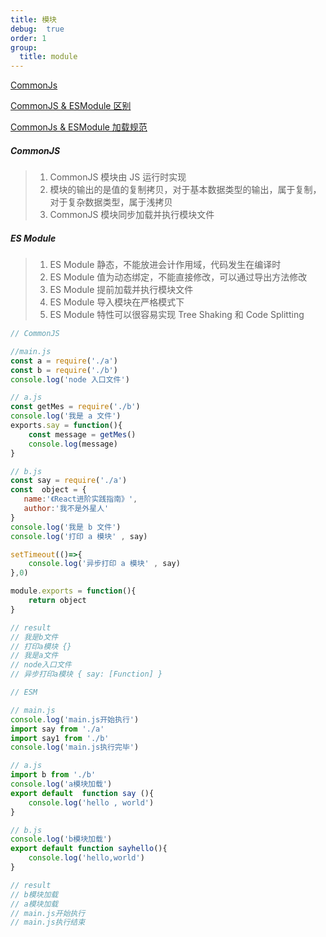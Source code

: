 ```yaml
---
title: 模块
debug:  true
order: 1
group:
  title: module
---
```


[CommonJs](https://juejin.cn/post/6892786383249735687)

[CommonJS & ESModule 区别](https://juejin.cn/post/6994224541312483336)

[CommonJs & ESModule 加载规范](https://zhuanlan.zhihu.com/p/346405395)

##### CommonJS

> 1. CommonJS 模块由 JS 运行时实现
> 2. 模块的输出的是值的复制拷贝，对于基本数据类型的输出，属于复制，对于复杂数据类型，属于浅拷贝
> 3. CommonJS 模块同步加载并执行模块文件

##### ES Module

> 1.  ES Module 静态，不能放进会计作用域，代码发生在编译时
> 2.  ES Module 值为动态绑定，不能直接修改，可以通过导出方法修改
> 3.  ES Module 提前加载并执行模块文件
> 4.  ES Module 导入模块在严格模式下
> 5.  ES Module 特性可以很容易实现 Tree Shaking 和 Code Splitting
```js
// CommonJS

//main.js
const a = require('./a')
const b = require('./b')
console.log('node 入口文件')

// a.js
const getMes = require('./b')
console.log('我是 a 文件')
exports.say = function(){
    const message = getMes()
    console.log(message)
}

// b.js
const say = require('./a')
const  object = {
   name:'《React进阶实践指南》',
   author:'我不是外星人'
}
console.log('我是 b 文件')
console.log('打印 a 模块' , say)

setTimeout(()=>{
    console.log('异步打印 a 模块' , say)
},0)

module.exports = function(){
    return object
}

// result
// 我是b文件
// 打印a模块 {}
// 我是a文件
// node入口文件
// 异步打印a模块 { say: [Function] }

```

```js
// ESM

// main.js
console.log('main.js开始执行')
import say from './a'
import say1 from './b'
console.log('main.js执行完毕')

// a.js
import b from './b'
console.log('a模块加载')
export default  function say (){
    console.log('hello , world')
}

// b.js
console.log('b模块加载')
export default function sayhello(){
    console.log('hello,world')
}

// result
// b模块加载
// a模块加载
// main.js开始执行
// main.js执行结束
```